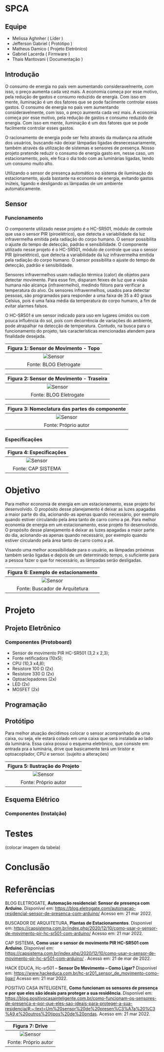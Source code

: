 # SPCA

## Equipe
* Melissa Aghnher   ( Líder )
* Jefferson Gabriel ( Protótipo )
* Matheus Damico    ( Projeto Eletrônico)
* Gabriel Lacerda   ( Firmware )
* Thais Mantovani   ( Documentação )

## Introdução 
O consumo de energia no país vem aumentando consideravelmente, com isso, o preço aumenta cada vez mais. A economia começa por esse motivo, pela redução de gastos e consumo reduzido de energia. Com isso em mente, iluminação é um dos fatores que se pode facilmente controlar esses gastos. O consumo de energia no país vem aumentando consideravelmente, com isso, o preço aumenta cada vez mais. A economia começa por esse motivo, pela redução de gastos e consumo reduzido de energia. Com isso em mente, iluminação é um dos fatores que se pode facilmente controlar esses gastos.

O racionamento de energia pode ser feito através da mudança na atitude dos usuários, buscando não deixar lâmpadas ligadas desnecessariamente, também através da utilização de sistemas e sensores de presença. Nosso projeto pretende reduzir o consumo de energia gasto em, nesse caso, um estacionamento, pois, ele fica o dia todo com as luminárias ligadas, tendo um consumo muito alto.

Utilizando o sensor de presença automático no sistema de iluminação do estacionamento, ajuda bastante na economia de energia, evitando gastos inúteis, ligando e desligando as lâmpadas de um ambiente automaticamente.  

## Sensor
### Funcionamento
O componente utilizado nesse projeto é o HC-SR501, módulo de controle que usa o sensor PIR (piroelétrico), que detecta a variabilidade da luz infravermelha emitida pela radiação do corpo humano. O sensor possibilita o ajuste do tempo de detecção, padrão e sensibilidade. O componente utilizado nesse projeto é o HC-SR501, módulo de controle que usa o sensor PIR (piroelétrico), que detecta a variabilidade da luz infravermelha emitida pela radiação do corpo humano. O sensor possibilita o ajuste do tempo de detecção, padrão e sensibilidade.

Sensores infravermelhos usam radiação térmica (calor) de objetos para detectar movimento. Para esse fim, disparam feixes de luz que a visão humana não alcança (infravermelho), medindo fótons para verificar a temperatura do alvo. Os sensores infravermelhos, usados para detectar pessoas, são programados para responder a uma faixa de 35 a 40 graus Celsius, pois é uma faixa média da temperatura do corpo humano, a fim de evitar alarmes falsos.

O HC-SR501 é um sensor indicado para uso em lugares úmidos ou com pouca influência do sol, pois com decorrência de variações do ambiente, pode atrapalhar na detecção de temperatura. Contudo, na busca para o funcionamento do projeto, tais características mencionadas atendem para finalidade desejada.

|Figura 1: Sensor de Movimento - Topo |
|:---------------------------------:|
| ![Sensor](https://github.com/MelissaAGMMedeiros/SPCA/blob/main/Imagens/Sensor.PNG)|
| Fonte: BLOG Eletrogate |

|Figura 2: Sensor de Movimento - Traseira |
|:---------------------------------:|
| ![Sensor](https://github.com/MelissaAGMMedeiros/SPCA/blob/main/Imagens/Sensor%20traseira.PNG)|
| Fonte: BLOG Eletrogate |

|Figura 3: Nomeclatura das partes do componente |
|:---------------------------------:|
| ![Sensor](https://github.com/MelissaAGMMedeiros/SPCA/blob/main/Imagens/Classificação.PNG)|
| Fonte: Próprio autor |

### Especificações

|Figura 4: Especificações |
|:---------------------------------:|
| ![Sensor](https://github.com/MelissaAGMMedeiros/SPCA/blob/main/Imagens/Especificações.PNG)|
| Fonte: CAP SISTEMA |

# Objetivo 
Para melhor economia de energia em um estacionamento, esse projeto foi desenvolvido. O propósito desse planejamento é deixar as luzes apagadas a maior parte do dia, acionando-as apenas quando necessário, por exemplo quando estiver circulando pela área tanto de carro como a pé. Para melhor economia de energia em um estacionamento, esse projeto foi desenvolvido. O propósito desse planejamento é deixar as luzes apagadas a maior parte do dia, acionando-as apenas quando necessário, por exemplo quando estiver circulando pela área tanto de carro como a pé.

Visando uma melhor acessibilidade para o usuário, as lâmpadas próximas também serão ligadas e depois de um determinado tempo, o suficiente para a pessoa fazer o que for necessário, as lâmpadas serão desligadas.


|Figura 6: Exemplo de estacionamento |
|:---------------------------------:|
| ![Sensor](https://github.com/MelissaAGMMedeiros/SPCA/blob/main/Imagens/exemplo_estac.png)|
| Fonte: Buscador de Arquitetura |

# Projeto

## Projeto Eletrônico

### Componentes (Protoboard)

*  Sensor de movimento PIR HC-SR501 (3,2 x 2,3);
*  Fonte retificadora (10x5); 
*  CPU (10,3 x4,8); 
*  Resistore 100 Ω (2x)
*  Resistore 330 Ω (2x)
*  Optoaclopadores (2x)
*  LED (2x)
*  MOSFET (2x)

## Programação 
## Protótipo 

Para melhor atuação decidimos colocar o sensor acompanhado de uma caixa, ou seja, ele estará colado em uma caixa que será instalada ao lado da luminária. Essa caixa possui o esquema eletrônico, que consiste em: entrada pra a luminária, drive que basicamente terá um tiristor e optoacoplador, CPU e sensor. (sujeito a alterações) 

|Figura 5: Ilustração do Projeto |
|:---------------------------------:|
| ![Sensor](https://github.com/MelissaAGMMedeiros/SPCA/blob/main/Imagens/Ilustra%C3%A7%C3%A3o%20projeto.png)|
| Fonte: Próprio autor |

## Esquema Elétrico 

### Componentes (Instalção)

# Testes 
(colocar imagem  da tabela)

# Conclusão

# Referências

BLOG ELETROGATE, **Automação residencial: Sensor de presença com Arduíno**. Disponível em: https://blog.eletrogate.com/automacao-residencial-sensor-de-presenca-com-arduino/  Acesso em: 21 mar 2022. 

BUSCADOR DE ARQUITETURA, **Plantas de Estacionamentos**. Disponível em: https://capsistema.com.br/index.php/2020/12/10/como-usar-o-sensor-de-movimento-pir-hc-sr501-com-arduino/ Acesso em: 21 mar 2022. 

CAP SISTEMA, **Como usar o sensor de movimento PIR HC-SR501 com Arduino**. Disponível em: https://capsistema.com.br/index.php/2020/12/10/como-usar-o-sensor-de-movimento-pir-hc-sr501-com-arduino/ . Acesso em: 21 de mar de 2022.

HACK EDUCA, Hc-sr501 – **Sensor De Movimento – Como Ligar?** Disponível em: https://www.hackeduca.com.br/hc-sr201_sensor_de_movimento-como-ligar/ Acesso em: 21 mar 2022.

POSITIVO CASA INTELIGENTE, **Como funcionam os sensores de presença e por que eles são ideais para proteger a sua residência**. Disponível em: https://blog.positivocasainteligente.com.br/como-funcionam-os-sensores-de-presenca-e-por-que-eles-sao-ideais-para-proteger-a-sua-residencia/#:~:text=Um%20sensor%20de%20presen%C3%A7a%20%C3%A9,e%20outros%20tipos%20de%20ondas. Acesso em: 21 mar 2022. 
 

|Figura 7: Drive |
|:---------------------------------:|
| ![Sensor](https://github.com/MelissaAGMMedeiros/SPCA/blob/main/Imagens/Drive.png)|
| Fonte: Próprio autor |
